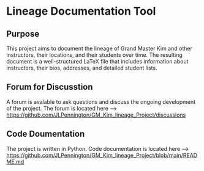 
# Lineage Documentation Tool

## Purpose
This project aims to document the lineage of Grand Master Kim and other instructors, their locations, and their students over time. The resulting document is a well-structured LaTeX file that includes information about instructors, their bios, addresses, and detailed student lists.


## Forum for Discusstion
A forum is avalable to ask questions and discuss the ongoing development of the project. The forum is located here --> https://github.com/JLPennington/GM_Kim_lineage_Project/discussions

## Code Doumentation
The project is written in Python. Code documentation is located here --> https://github.com/JLPennington/GM_Kim_lineage_Project/blob/main/README.md  